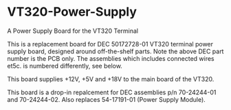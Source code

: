 # VT320-Power-Supply
A Power Supply Board for the VT320 Terminal

This is a replacement board for DEC 50172728-01 VT320 terminal power supply board, designed around off-the-shelf parts.
Note the above DEC part number is the PCB only. The assemblies which includes connected wires et5c. is numbered differently, see below.

This board supplies +12V, +5V and +18V to the main board of the VT320.

This board is a drop-in repalcement for DEC assemblies p/n 70-24244-01 and 70-24244-02.
Also replaces 54-17191-01 (Power Supply Module).
